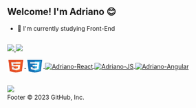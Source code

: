 ## Welcome! I'm Adriano 😊

 - 🏢 I'm currently studying Front-End
 
 ##

<div>
  <a href="https://github.com/AdrianoCavalcant">
  <img height="160em" src="https://github-readme-stats-git-masterrstaa-rickstaa.vercel.app/api?username=AdrianoCavalcant&show_icons=true&theme=dracula&include_all_commits=true&count_private=true"/>
  <img height="160em" src="https://github-readme-stats-git-masterrstaa-rickstaa.vercel.app/api/top-langs/?username=AdrianoCavalcant&layout=compact&langs_count=7&theme=dracula"/>
</div>
<div style="display: inline_block"><br>
  <img align="center" alt="Adriano-HTML" height="30" width="40" src="https://raw.githubusercontent.com/devicons/devicon/master/icons/html5/html5-original.svg">
  <img align="center" alt="Adriano-CSS" height="30" width="40" src="https://raw.githubusercontent.com/devicons/devicon/master/icons/css3/css3-original.svg">
  <img align="center" alt="Adriano-React" height="30" wigth="40" src="https://cdn.jsdelivr.net/gh/devicons/devicon/icons/react/react-original.svg" />              
  <img align="center" alt="Adriano-JS" height="30" width="40" src="https://cdn.jsdelivr.net/gh/devicons/devicon/icons/javascript/javascript-original.svg" />
  <img align="center" alt="Adriano-Angular" height="30" width="40" src="https://cdn.jsdelivr.net/gh/devicons/devicon/icons/angularjs/angularjs-original.svg" />
          
          
</div>
  
 ##
  
<div>
    <a href="https://www.linkedin.com/in/adriano-cavalcante-27a147172/" target="_blank"><img src="https://img.shields.io/badge/-LinkedIn-%230077B5?style=for-the-badge&logo=linkedin&logoColor=white" target="_blank"></a> 
</div>
Footer
© 2023 GitHub, Inc.
